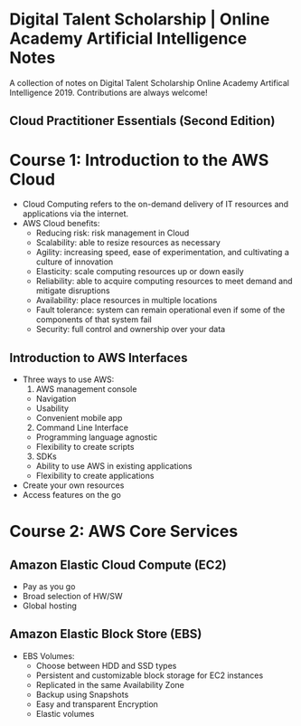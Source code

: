# Digital Talent Scholarship | Online Academy Artificial Intelligence Notes
A collection of notes on Digital Talent Scholarship Online Academy Artifical Intelligence 2019.
Contributions are always welcome!


## Cloud Practitioner Essentials (Second Edition)

# Course 1: Introduction to the AWS Cloud
* Cloud Computing refers to the on-demand delivery of IT resources and applications via the internet.
* AWS Cloud benefits:
  * Reducing risk: risk management in Cloud
  * Scalability: able to resize resources as necessary
  * Agility: increasing speed, ease of experimentation, and cultivating a culture of innovation
  * Elasticity: scale computing resources up or down easily
  * Reliability: able to acquire computing resources to meet demand and mitigate disruptions
  * Availability: place resources in multiple locations
  * Fault tolerance: system can remain operational even if some of the components of that system fail
  * Security: full control and ownership over your data

## Introduction to AWS Interfaces
* Three ways to use AWS:
  1. AWS management console
    * Navigation
    * Usability
    * Convenient mobile app
  2. Command Line Interface
    * Programming language agnostic
    * Flexibility to create scripts
  3. SDKs
    * Ability to use AWS in existing applications
    * Flexibility to create applications
* Create your own resources
* Access features on the go

# Course 2: AWS Core Services
## Amazon Elastic Cloud Compute (EC2)
* Pay as you go
* Broad selection of HW/SW
* Global hosting

## Amazon Elastic Block Store (EBS)
* EBS Volumes:
  * Choose between HDD and SSD types
  * Persistent and customizable block storage for EC2 instances
  * Replicated in the same Availability Zone
  * Backup using Snapshots
  * Easy and transparent Encryption
  * Elastic volumes
